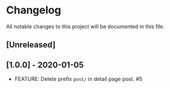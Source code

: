 # Changelog
All notable changes to this project will be documented in this file.

## [Unreleased]

## [1.0.0] - 2020-01-05

- FEATURE: Delete prefix `post/` in detail page post. #5
